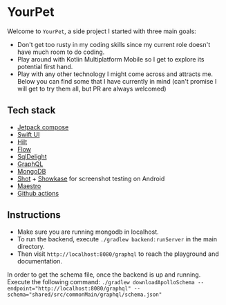 # YourPet

Welcome to `YourPet`, a side project I started with three main goals:

- Don't get too rusty in my coding skills since my current role doesn't have much room to do coding.
- Play around with Kotlin Multiplatform Mobile so I get to explore its potential first hand.
- Play with any other technology I might come across and attracts me. Below you can find some that I
  have currently in mind (can't promise I will get to try them all, but PR are always welcomed)

## Tech stack

- [Jetpack compose](https://developer.android.com/jetpack/compose)
- [Swift UI](https://developer.apple.com/xcode/swiftui/)
- [Hilt](https://developer.android.com/training/dependency-injection/hilt-android)
- [Flow](https://developer.android.com/kotlin/flow)
- [SqlDelight](https://github.com/cashapp/sqldelight)
- [GraphQL](https://graphql.org/)
- [MongoDB](https://www.mongodb.com/)
- [Shot](https://github.com/pedrovgs/Shot) + [Showkase](https://github.com/airbnb/Showkase) for
  screenshot testing on Android
- [Maestro](https://maestro.mobile.dev/)
- [Github actions](https://github.com/features/actions)

## Instructions

- Make sure you are running mongodb in localhost.
- To run the backend, execute `./gradlew backend:runServer` in the main directory.
- Then visit `http://localhost:8080/graphql` to reach the playground and documentation.

In order to get the schema file, once the backend is up and running. Execute the following command:
```./gradlew downloadApolloSchema --endpoint="http://localhost:8080/graphql" --schema="shared/src/commonMain/graphql/schema.json"```
